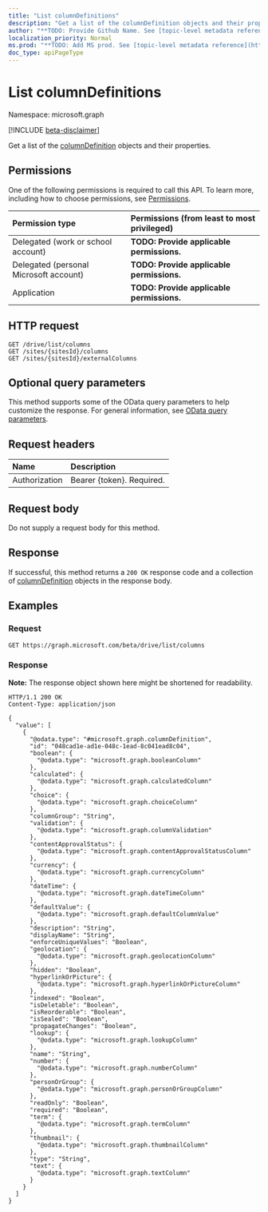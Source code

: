 ```yaml
---
title: "List columnDefinitions"
description: "Get a list of the columnDefinition objects and their properties."
author: "**TODO: Provide Github Name. See [topic-level metadata reference](https://msgo.azurewebsites.net/add/document/guidelines/metadata.html#topic-level-metadata)**"
localization_priority: Normal
ms.prod: "**TODO: Add MS prod. See [topic-level metadata reference](https://msgo.azurewebsites.net/add/document/guidelines/metadata.html#topic-level-metadata)**"
doc_type: apiPageType
---
```


# List columnDefinitions
Namespace: microsoft.graph

[!INCLUDE [beta-disclaimer](../../includes/beta-disclaimer.md)]

Get a list of the [columnDefinition](../resources/columndefinition.md) objects and their properties.

## Permissions
One of the following permissions is required to call this API. To learn more, including how to choose permissions, see [Permissions](/graph/permissions-reference).

|Permission type|Permissions (from least to most privileged)|
|:---|:---|
|Delegated (work or school account)|**TODO: Provide applicable permissions.**|
|Delegated (personal Microsoft account)|**TODO: Provide applicable permissions.**|
|Application|**TODO: Provide applicable permissions.**|

## HTTP request

<!-- {
  "blockType": "ignored"
}
-->
``` http
GET /drive/list/columns
GET /sites/{sitesId}/columns
GET /sites/{sitesId}/externalColumns
```

## Optional query parameters
This method supports some of the OData query parameters to help customize the response. For general information, see [OData query parameters](/graph/query-parameters).

## Request headers
|Name|Description|
|:---|:---|
|Authorization|Bearer {token}. Required.|

## Request body
Do not supply a request body for this method.

## Response

If successful, this method returns a `200 OK` response code and a collection of [columnDefinition](../resources/columndefinition.md) objects in the response body.

## Examples

### Request
<!-- {
  "blockType": "request",
  "name": "list_columndefinition"
}
-->
``` http
GET https://graph.microsoft.com/beta/drive/list/columns
```


### Response
**Note:** The response object shown here might be shortened for readability.
<!-- {
  "blockType": "response",
  "truncated": true,
  "@odata.type": "Collection(microsoft.graph.columnDefinition)"
}
-->
``` http
HTTP/1.1 200 OK
Content-Type: application/json

{
  "value": [
    {
      "@odata.type": "#microsoft.graph.columnDefinition",
      "id": "048cad1e-ad1e-048c-1ead-8c041ead8c04",
      "boolean": {
        "@odata.type": "microsoft.graph.booleanColumn"
      },
      "calculated": {
        "@odata.type": "microsoft.graph.calculatedColumn"
      },
      "choice": {
        "@odata.type": "microsoft.graph.choiceColumn"
      },
      "columnGroup": "String",
      "validation": {
        "@odata.type": "microsoft.graph.columnValidation"
      },
      "contentApprovalStatus": {
        "@odata.type": "microsoft.graph.contentApprovalStatusColumn"
      },
      "currency": {
        "@odata.type": "microsoft.graph.currencyColumn"
      },
      "dateTime": {
        "@odata.type": "microsoft.graph.dateTimeColumn"
      },
      "defaultValue": {
        "@odata.type": "microsoft.graph.defaultColumnValue"
      },
      "description": "String",
      "displayName": "String",
      "enforceUniqueValues": "Boolean",
      "geolocation": {
        "@odata.type": "microsoft.graph.geolocationColumn"
      },
      "hidden": "Boolean",
      "hyperlinkOrPicture": {
        "@odata.type": "microsoft.graph.hyperlinkOrPictureColumn"
      },
      "indexed": "Boolean",
      "isDeletable": "Boolean",
      "isReorderable": "Boolean",
      "isSealed": "Boolean",
      "propagateChanges": "Boolean",
      "lookup": {
        "@odata.type": "microsoft.graph.lookupColumn"
      },
      "name": "String",
      "number": {
        "@odata.type": "microsoft.graph.numberColumn"
      },
      "personOrGroup": {
        "@odata.type": "microsoft.graph.personOrGroupColumn"
      },
      "readOnly": "Boolean",
      "required": "Boolean",
      "term": {
        "@odata.type": "microsoft.graph.termColumn"
      },
      "thumbnail": {
        "@odata.type": "microsoft.graph.thumbnailColumn"
      },
      "type": "String",
      "text": {
        "@odata.type": "microsoft.graph.textColumn"
      }
    }
  ]
}
```

